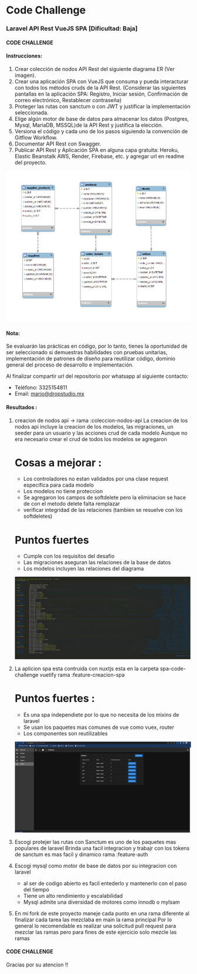 # Code Challenge

### Laravel API Rest VueJS SPA  [Dificultad: Baja]

#### CODE CHALLENGE

#### Instrucciones:

1. Crear colección de nodos API Rest del siguiente diagrama ER (Ver imagen).
2. Crear una aplicación SPA con VueJS que consuma y pueda interacturar con todos los métodos cruds de la API Rest. (Considerar las siguientes pantallas en la aplicación SPA: Registro, Iniciar sesión, Confirmación de correo electrónico, Restablecer contraseña)
3. Proteger las rutas con sanctum o con JWT y justificar la implementación seleccionada.
4. Elige algún motor de base de datos para almacenar los datos (Postgres, Mysql, MariaDB, MSSQL)de la API Rest y justifica la elección.
5. Versiona el código y cada uno de los pasos siguiendo la convención de Gitflow Workflow.
6. Documentar API Rest con Swagger.
7. Publicar API Rest y Aplicación SPA en alguna capa gratuita: Heroku, Elastic Beanstalk AWS, Render, Firebase, etc. y agregar url en readme del proyecto.

![](model-1.png)

#### Nota:
Se evaluarán las prácticas en código, por lo tanto, tienes la oportunidad de ser seleccionado si demuestras habilidades
con pruebas unitarias, implementación de patrones de diseño para reutilizar código, dominio general del proceso de desarrollo e implementación.

Al finalizar compartir url del repositorio por whatsapp al siguiente contacto:
- Teléfono: 3325154811
- Email: mario@dropstudio.mx

#### Resultados :

1. creacion de nodos api -> rama :coleccion-nodos-api
   La creacion de los nodos api incluye la creacion de los modelos, las migraciones, un seeder para un usuario y las acciones crud de cada modelo 
   Aunque no era necesario crear el crud de todos los modelos se agregaron  
   # Cosas a mejorar :
    - Los controladores no estan validados por una clase request especifica para cada modelo 
    - Los modelos no tiene proteccion 
    - Se agregaron los campos de softdelete pero la eliminacion se hace de con el metodo delete falta remplazar 
    - verificar integridad de las relaciones (tambien se resuelve con los softdeletes)
   # Puntos fuertes 
    - Cumple con los requisitos del desafio
    - Las migraciones aseguran las relaciones de la base de datos
    - Los modelos incluyen las relaciones del diagrama

     ![](Screen0.png)  

2. La aplicion spa esta contruida con nuxtjs esta en la carpeta spa-code-challenge vuetify
   rama :feature-creacion-spa
   # Puntos fuertes : 
   - Es una spa independiete por lo que no necesita de los mixins de laravel
   - Se usan los paquetes mas comunes de vue como vuex, router
   - Los componentes son reutilizables
   
   ![](Screen1.png) 

3. Escogi protejer las rutas con Sanctum es uno de los paquetes mas populares de laravel 
   Brinda una facil integracion y trabajr con los tokens de sanctum es mas facil y dinamico 
   rama :feature-auth

4. Escogi mysql como motor de base de datos por su integracion con laravel 
    - al ser de codigo abierto es facil entederlo y mantenerlo con el paso del tiempo 
    - Tiene un alto rendimiento y escalabilidad
    - Mysql admite una diversidad de motores como innodb o myIsam

5. En mi fork de este proyecto 
   maneje cada punto en una rama diferente al finalizar cada tarea las mezclaba en main la rama principal
   Por lo general lo recomendable es realizar una solicitud pull request para mezclar las ramas 
   pero para fines de este ejercicio solo mezcle las ramas   

#### CODE CHALLENGE

Gracias por su atencion !! 